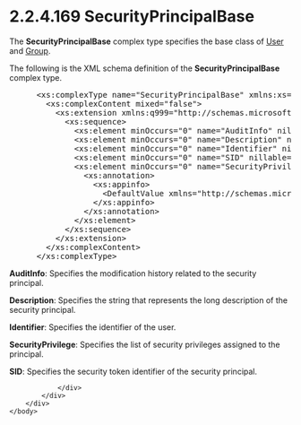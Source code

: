 <html dir="LTR" xmlns:mshelp="http://msdn.microsoft.com/mshelp" xmlns:ddue="http://ddue.schemas.microsoft.com/authoring/2003/5" xmlns:xlink="http://www.w3.org/1999/xlink" xmlns:tool="http://www.microsoft.com/tooltip">
    <head>
        <meta http-equiv="Content-Type" content="text/html; CHARSET=utf-8"></meta>
        <meta name="save" content="history"></meta>
        <title>2.2.4.169 SecurityPrincipalBase</title>
        <xml>
            <mshelp:toctitle title="2.2.4.169 SecurityPrincipalBase"></mshelp:toctitle>
            <mshelp:rltitle title="[MS-SSMDSWS-15]: SecurityPrincipalBase"></mshelp:rltitle>
            <mshelp:keyword index="A" term="1472efb9-3b2e-4eef-a327-dd09001f78a9"></mshelp:keyword>
            <mshelp:attr name="DCSext.ContentType" value="open specification"></mshelp:attr>
            <mshelp:attr name="AssetID" value="1472efb9-3b2e-4eef-a327-dd09001f78a9"></mshelp:attr>
            <mshelp:attr name="TopicType" value="kbRef"></mshelp:attr>
            <mshelp:attr name="DCSext.Title" value="[MS-SSMDSWS-15]: SecurityPrincipalBase" />
        </xml>
    </head>
    <body>
        <div id="header">
            <h1 class="heading">2.2.4.169 SecurityPrincipalBase</h1>
        </div>
        <div id="mainSection">
            <div id="mainBody">
                <div id="allHistory" class="saveHistory"></div>
                <div id="sectionSection0" class="section" name="collapseableSection">
                    

<p>The <b>SecurityPrincipalBase</b> complex type specifies the
base class of <a href="330ca848-995f-4255-9459-1cdba8b9ab1c.md">User</a> and <a href="b5d5f313-5285-474c-8245-341cdbd8ddc9.md">Group</a>.</p>

<p>The following is the XML schema definition of the <b>SecurityPrincipalBase</b>
complex type.</p>

<dl>
<dd>
<div><pre> &lt;xs:complexType name=&quot;SecurityPrincipalBase&quot; xmlns:xs=&quot;http://www.w3.org/2001/XMLSchema&quot;&gt;
   &lt;xs:complexContent mixed=&quot;false&quot;&gt;
     &lt;xs:extension xmlns:q999=&quot;http://schemas.microsoft.com/sqlserver/masterdataservices/2009/09&quot; base=&quot;q999:DataContractBase&quot;&gt;
       &lt;xs:sequence&gt;
         &lt;xs:element minOccurs=&quot;0&quot; name=&quot;AuditInfo&quot; nillable=&quot;true&quot; type=&quot;q999:AuditInfo&quot; /&gt;
         &lt;xs:element minOccurs=&quot;0&quot; name=&quot;Description&quot; nillable=&quot;true&quot; type=&quot;xs:string&quot; /&gt;
         &lt;xs:element minOccurs=&quot;0&quot; name=&quot;Identifier&quot; nillable=&quot;true&quot; type=&quot;q999:Identifier&quot; /&gt;
         &lt;xs:element minOccurs=&quot;0&quot; name=&quot;SID&quot; nillable=&quot;true&quot; type=&quot;xs:string&quot; /&gt;
         &lt;xs:element minOccurs=&quot;0&quot; name=&quot;SecurityPrivilege&quot; nillable=&quot;true&quot; type=&quot;q999:SecurityPrivileges&quot;&gt;
           &lt;xs:annotation&gt;
             &lt;xs:appinfo&gt;
               &lt;DefaultValue xmlns=&quot;http://schemas.microsoft.com/2003/10/Serialization/&quot; EmitDefaultValue=&quot;false&quot; /&gt;
             &lt;/xs:appinfo&gt;
           &lt;/xs:annotation&gt;
         &lt;/xs:element&gt;
       &lt;/xs:sequence&gt;
     &lt;/xs:extension&gt;
   &lt;/xs:complexContent&gt;
 &lt;/xs:complexType&gt;
</pre></div>
</dd></dl>

<p><b>AuditInfo</b>: Specifies the modification history
related to the security principal.</p>

<p><b>Description</b>: Specifies the string that
represents the long description of the security principal.</p>

<p><b>Identifier</b>: Specifies the identifier of the
user.</p>

<p><b>SecurityPrivilege</b>: Specifies the list of
security privileges assigned to the principal.</p>

<p><b>SID</b>: Specifies the security token identifier
of the security principal.</p>


                </div>
            </div>
        </div>
    </body>
</html>